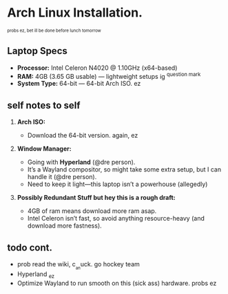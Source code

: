 # Arch Linux Installation. 
<sub><sub>probs ez, bet ill be done before lunch tomorrow</sub></sub>

## Laptop Specs
- **Processor:** Intel Celeron N4020 @ 1.10GHz (x64-based)
- **RAM:** 4GB (3.65 GB usable) — lightweight setups ig <sup>question mark</sup>
- **System Type:** 64-bit — 64-bit Arch ISO. ez

## self notes to self
1. **Arch ISO:**  
   - Download the 64-bit version. again, ez  

2. **Window Manager:**  
   - Going with **Hyperland** (@dre person).  
   - It’s a Wayland compositor, so might take some extra setup, but I can handle it (@dre person).  
   - Need to keep it light—this laptop isn’t a powerhouse (allegedly)

3. **Possibly Redundant Stuff but hey this is a rough draft:**
   - 4GB of ram means download more ram asap.
   - Intel Celeron isn’t fast, so avoid anything resource-heavy (and download more fastness).

## todo cont.
- prob read the wiki, c<sub><sub>an</sub></sub>uck. go hockey team
- Hyperland <sub>ez</sub>
- Optimize Wayland to run smooth on this (sick ass) hardware. probs ez
